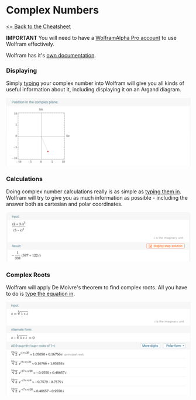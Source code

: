 # Complex Numbers

 [<= Back to the Cheatsheet](../WolframCheatsheet.md)

 **IMPORTANT** You will need to have a [WolframAlpha Pro account](https://www.imperial.ac.uk/admin-services/ict/self-service/computers-printing/devices-and-software/get-software/get-software-for-students/wolfram-alpha-pro/) to use Wolfram effectively.

 Wolfram has it's [own documentation](https://www.wolframalpha.com/examples/mathematics/complex-analysis/).

 ### Displaying
 Simply [typing](https://www.wolframalpha.com/input/?i=3-7i) your complex number into Wolfram will give you all kinds of useful information about it, including displaying it on an Argand diagram.

 <img src="../wolfram_pics/argand.png">

 ### Calculations
 Doing complex number calculations really is as simple as [typing them in](https://www.wolframalpha.com/input/?i=%282%2B3i%29%5E3%2F%285-i%29%5E2). Wolfram will try to give you as much information as possible - including the answer both as cartesian and polar coordinates.

 <img src="../wolfram_pics/cmplx_calc.png">

 ### Complex Roots
 Wolfram will apply De Moivre's theorem to find complex roots. All you have to do is [type the equation in](https://www.wolframalpha.com/input/?i=z%3D%281%2Bi%29%5E%281%2F5%29).

 <img src="../wolfram_pics/moivre.png">
